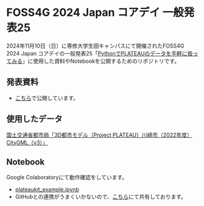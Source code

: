 # FOSS4G 2024 Japan コアデイ 一般発表25
2024年11月10日（日）に専修大学生田キャンパスにて開催されたFOSS4G 2024 Japan コアデイの一般発表25「[PythonでPLATEAUのデータを手軽に扱ってみる](https://www.osgeo.jp/events/2024-2/foss4g-2024-japan/coreday#presentation25)」に使用した資料やNotebookを公開するためのリポジトリです。  

## 発表資料  
- [こちら](https://speakerdeck.com/ra0kley/foss4g-2024-japan-koadei-ban-fa-biao-25-pythondeplateaunodetawoshou-qing-nixi-tutemiru)で公開しています。  

## 使用したデータ  
[国土交通省都市局「3D都市モデル（Project PLATEAU）川崎市（2022年度）CityGML（v3）」](https://www.geospatial.jp/ckan/dataset/plateau-14130-kawasaki-shi-2022/resource/b3e9ba6b-0056-4373-be85-f00d37525465)


## Notebook  
Google Colaboratoryにて動作確認をしています。  
- [plateaukit_example.ipynb](./plateaukit_example.ipynb)
- GitHubとの連携がうまくいかないので、[こちら](https://colab.research.google.com/drive/1u7n90w3FZ7iIWXeG0y3H9rlsdATlVYen?usp=sharing)にて共有しております。

